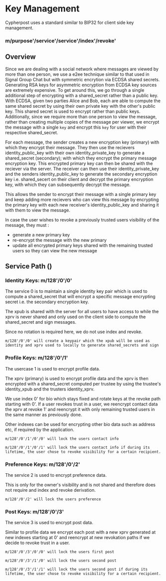 # Key Management

Cypherpost uses a standard similar to BIP32 for client side key management.


### m/purpose'/service'/service'/index'/revoke'


## Overview

Since we are dealing with a social network where messages are viewed by more than one person, we use a e2ee technique similar to that used in Signal Group Chat but with symmetric encrytion via ECDSA shared secrets. Generating RSA keys for asymmetric encryption from ECDSA key sources are extremely expensive. To get around this, we go through a single additional step of encrypting with a shared_secret rather than a public key. With ECDSA, given two parties Alice and Bob, each are able to compute the same shared secret by using their own private key with the other's public key. This shared secret is used to encrypt rather than public keys. Additionally, since we require more than one person to view the message, rather than creating multiple copies of the message per viewer, we encrypt the message with a single `key` and encrypt this `key` for user with their respective shared_secret. 

For each message, the sender creates a new encryption key (primary) with which they encrypt their message. They then use the recievers identity_public_key with their own identity_private_key to generate a shared_secret (secondary); with which they encrypt the primary message encryption key. This encrypted primary key can then be shared with the reciever via the server. The receiver can then use their identity_private_key and the senders identity_public_key to generate the secondary encryption key i.e. shared_secert on their client and decrypt the primary encryption key, with which they can subsequently decrypt the message. 

This allows the sender to encrypt their message with a single primary key and keep adding more recievers who can view this message by encrypting the primary key with each new receiver's identity_public_key and sharing it with them to view the message. 

In case the user wishes to revoke a previously trusted users visibility of the message, they must :

- generate a new primary key 
- re-encrypt the message with the new primary 
- update all encrypted primary keys shared with the remaining trusted users so they can view the new message


## Service Path ()

### Identity Keys: m/128'/0'/0'

The service 0 is to maintain a single identity key pair which is used to compute a shared_secret that will encrypt a specific message encrypting secret i.e. the secondary encryption key.

The xpub is shared with the server for all users to have access to while the xprv is never shared and only used on the client side to compute the shared_secret and sign messages.

Since no rotation is required here, we do not use index and revoke.

```
m/128'/0'/0' will create a keypair which the xpub will be used as identity and xprv used to locally to generate shared_secrets and sign

```

### Profile Keys: m/128'/0'/1'

The usercase 1 is used to encrypt profile data. 

The xprv (primary) is used to encrypt profile data and the xprv is then encrypted with a shared_secret computed per trustee by using the trustee's identity_xpub and the trusters identity_xprv.

We use index 0' for bio which stays fixed and rotate keys at the revoke path starting with 0'. If a user revokes trust in a user, we reencrypt contact data the xprv at revoke 1' and reencrypt it with only remaining trusted users in the same manner as previously done. 

Other indexes can be used for encrypting other bio data such as address etc, if required by the application.

```
m/128'/0'/1'/0'/0' will lock the users contact info

m/128'/0'/1'/0'/1' will lock the users contact info if during its lifetime, the user chose to revoke visibility for a certain recipient.

```

### Preference Keys: m/128'/0'/2'

The service 2 is used to encrypt preference data.

This is only for the owner's visibility and is not shared and therefore does not require and index and revoke derivation.

```
m/128'/0'/2' will lock the users preference

```

### Post Keys: m/128'/0'/3'

The service 3 is used to encrypt post data.

Similar to profile data we encrypt each post with a new xprv generated at new indexes starting at 0' and reencrypt at new revokation paths if we decide to revoke trust in a user. 

```
m/128'/0'/3'/0'/0' will lock the users first post

m/128'/0'/3'/1'/0' will lock the users second post

m/128'/0'/3'/1'/1' will lock the users second post if during its lifetime, the user chose to revoke visibility for a certain recipient.
```


